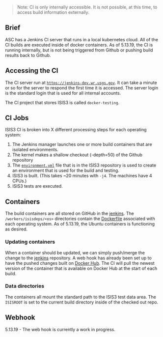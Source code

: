 > Note: CI is only internally accessible. It is not possible, at this time, to access build information externally.

## Brief
ASC has a Jenkins CI server that runs in a local kubernetes cloud. All of the CI builds are executed inside of docker containers. As of 5.13.19, the CI is running internally, but is not being triggered from Github or pushing build results back to Github.

## Accessing the CI
The CI server run at [`https://jenkins-dev.wr.usgs.gov`](https://jenkins-dev.wr.usgs.gov). It can take a minute or so for the server to respond the first time it is accessed. The server login is the standard login that is used for all internal accounts.

The CI project that stores ISIS3 is called `docker-testing`.

## CI Jobs
ISIS3 CI is broken into X different processing steps for each operating system:

  1. The Jenkins manager launches one or more build containers that are isolated environments.
  1. The kernel makes a shallow checkout (-depth=50) of the Github repository
  1. The [`environment.yml`](https://github.com/USGS-Astrogeology/ISIS3/blob/dev/environment.yml) file that is in the ISIS3 repository is used to create an environment that is used for the build and testing.
  1. ISIS3 is built. (This takes ~20 minutes with `-j4`. The machines have 4 CPUs.)
  1. ISIS3 tests are executed.

## Containers
The build containers are all stored on GitHub in the [jenkins](https://github.com/USGS-Astrogeology/jenkins). The `/workers/isisdeps/<os>` directories contain the [Dockerfile](https://github.com/USGS-Astrogeology/jenkins/blob/master/workers/isisdeps/ubuntu/Dockerfile) associated with each operating system. As of 5.13.19, the Ubuntu containers is functioning as desired.

### Updating containers
When a container should be updated, we can simply push/merge the change to the [jenkins](https://github.com/USGS-Astrogeology/jenkins) repository. A web hook has already been set up to have the pushed changes built on [Docker Hub](https://cloud.docker.com/u/usgsastro/repository/list). The CI will pull the newest version of the container that is available on Docker Hub at the start of each build.

### Data directories
The containers all mount the standard path to the ISIS3 test data area. The `ISISROOT` is set to the current build directory inside of the checked out repo.

## Webhook
5.13.19 - The web hook is currently a work in progress.